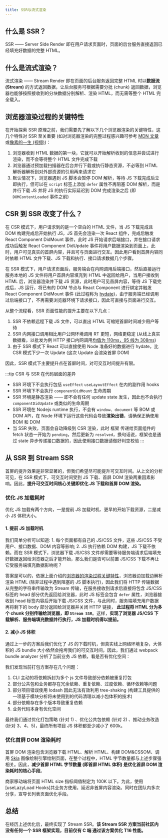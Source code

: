 ```yaml
---
title: SSR与流式渲染
---
```


## 什么是 SSR？

SSR —— Server Side Render 即在用户请求页面时，页面的后台服务直接返回已经填充好数据的完整 HTML。

## 什么是流式渲染？

流式渲染 —— Stream Render 即在页面的后台服务返回完整 HTML 时以**数据流 (Stream)** 的方式返回数据，让后台服务可根据需要分批 (chunk) 返回数据，浏览器也能够按照接收到的分块数据分别解析、渲染 HTML，而无需等整个 HTML 完全载入。

## 浏览器渲染过程的关键特性

在开始探索 SSR 原理之前，我们需要先了解以下几个浏览器渲染的关键特性，这几个特性对 SSR 至关重要 (如对浏览器渲染的完整过程感兴趣可参考 [MDN 文章](https://developer.mozilla.org/zh-CN/docs/Web/Performance/How_browsers_work#%E9%A2%84%E5%8A%A0%E8%BD%BD%E6%89%AB%E6%8F%8F%E5%99%A8)或[像素的一生 (视频)](https://www.bilibili.com/video/av35265997?from=search&seid=13293252626118480917))：

1. 浏览器收到 HTML 数据的第一块，它就可以开始解析收到的信息并尝试进行渲染，而不会等待整个 HTML 文件完成下载
2. 浏览器通过预加载扫描器在后台并行下载或执行静态资源，不必等到 HTML 解析器解析到对外部资源的引用再来请求它
3. 默认情况下，浏览器遇到 JS 脚本会暂停 DOM 解析，等待 JS 下载完成后立即执行，但可以在 `script` 标签上添加 `defer` 属性不再阻塞 DOM 解析，而是并行下载 JS 并将 JS 的执行实际延迟到 DOM 完成渲染之后 (即 `DOMContentLoaded` 事件之前)

## CSR 到 SSR 改变了什么？

在 CSR 模式下，用户请求到的是一个空白的 HTML 文件，当 JS 下载完成且 DOM 构建完成后开始执行 JS，JS 首先会渲染一次 React 组件，完成后触发 React Component DidMount 事件，此时 JS 开始请求后端接口，并在接口请求成功后触发 React Component DidUpdate 事件将用户数据渲染到页面上，此时，用户可见真实的首屏内容，并且可与页面进行交互。因此用户看到首屏内容同时依赖 HTML 文件下载、JS 下载和执行、接口请求数据几个步骤。

在 SSR 模式下，用户请求页面后，服务端会在内网调用后端接口，然后直接运行服务本地的 JS 文件将用户首屏内容填充到 HTML 中返回给用户，当用户接收到 HTML 后，浏览器渲染并下载 JS 资源，此时用户可见首屏内容，等待 JS 下载完成后，JS 运行，将已有的 DOM 节点与 React Component 进行绑定并触发 React Component DidMount 事件 (此过程称为 [hydate](https://reactjs.org/docs/react-dom.html#hydrate))，由于服务端已经调用过后端接口了，不再需要浏览器环境下请求接口，因此可直接与页面进行交互。

从整个流程看，SSR 页面性能的提升主要在以下几点：

1. SSR 不依赖远程下载 JS 文件，可以直出 HTML 可缩短首屏时间减少用户等待
2. SSR 内网接口调用相比用户公网环境调用 RT 更短，网络更稳定 (从线上真实数据看，以批发为例 HTTP 接口内网调用[均值为 110ms，95 线为 308ms](https://monitor.xxx.net/server/transaction-new?end_time=1631503796000&ip=10.22.155.101&service=mobile-wholesale-ssr-activity&serviceIndexPath=transaction&time_range=1d#5324084ba447c0d94ce59f4e37b09774))
3. 由于 SSR 模式下 React 可以直接使用 Node 准备好的数据进行 hydate，比 CSR 模式下少一次 Update (这次 Update 会渲染首屏 DOM)

因此，SSR 模式下主要提升点在首屏时间，对可交互时间提升有限。

:::tip CSR 与 SSR 在代码层面的差异

- SSR 环境下不会执行包括 `useEffect` `useLayoutEffect` 在内的副作用 hooks
- SSR 环境下不会执行 `componentDidMount` 生命周期
- SSR 环境是静态渲染 —— 即不会有任何 update state 发生，因此也不会执行 `componentDidUpdate` 或类似的生命周期
- SSR 环境在 Nodejs runtime 执行，不会有 `window`、`document` 等 BOM 或 DOM API，在 Node 环境下运行这些代码会导致**渲染出错**，请确保正确使用 BOM 和 DOM
- 当 SSR 失败，页面会自动降级到 CSR 渲染，此时 框架 传递给页面组件的 fetch 状态一开始为 `pending`，然后更新为 `resolved`，换句话说，框架也是通过 state 异步传递接口数据的，因此使用接口数据请做好判空校验
  :::

## 从 SSR 到 Stream SSR

首屏的提升效果是非常显著的，但我们希望尽可能提升可交互时间。从上文的分析可见，在 SSR 模式下，可交互时间受到 JS 下载、首屏 DOM 渲染两重因素影响。因此，**提升可交互时间核心关键即优化 JS 下载和首屏 DOM 渲染。**

### 优化 JS 加载耗时

优化 JS 加载有两个方向，一是提前 JS 加载时机、更早的开始下载资源，二是减小 JS 体积大小。

#### 1\. 提前 JS 加载时机

我们简单分析可以知道: 1\. 每个页面都有自己的 JS/CSS 文件，这些 JS/CSS 不受用户、接口数据、DOM 内容等影响; 2\. JS 执行依赖 DOM 构建，JS 下载不依赖。而在 SSR 模式下，浏览器下载 JS/CSS 文件却需要等待服务端请求后端填充好数据返回给浏览器之后才能开始，那么我们是否可以前置 JS/CSS 下载不再让它受服务端填充数据影响呢？

答案是可以的，依据上面介绍的[浏览器的渲染过程关键特性](#浏览器渲染过程的关键特性)，浏览器边加载边解析渲染 HTML (除非过程中遇到阻塞的 JS 脚本执行)，因此我们将 HTTP 传输数据从完整的字符串传输改为 Stream 传输，在服务接收到请求后直接将包含 JS/CSS 标签的 head 部分优先返回给浏览器，此时 JS 标签会包含 `defer` 属性，浏览器接收到 head 标签内容后开始下载 JS/CSS 文件，与此同时，服务端填充用户数据再将剩下的 body 部分返回给浏览器并关闭 HTTP 链接，
**此过程将 HTML 分为多个 chunk 分别传输给浏览器，即 `Stream SSR`**。这样，**实现了浏览器 JS/CSS 下载解析、服务端填充数据并行执行，JS 加载时机得以提前。**

#### 2\. 减小 JS 体积

通过上一步的方案后我们优化了 JS 的下载时机，但真实线上网络环境复杂，大体积的 JS bundle 大小依然会拖垮我们的可交互时间，因此，我们通过 webpack bundle analyzer 分析了当前业务 JS 依赖，看是否有优化空间：

我们发现当前打包方案存在几个问题：

1. CLI 主动的将依赖拆封为多个 js 文件导致部分依赖被重复打包
2. 部分公共包和业务都存在冗余依赖、重复依赖、过度依赖、循环依赖等问题
3. 部分项目错误使用 lodash 因此无法有效利用 tree-shaking (构建工具提供的一项基于模块分析将未使用到的代码清理以减小包体积的技术)
4. 部分依赖存在多个版本导致重复依赖
5. 业务代码本身有优化空间

最终我们通过优化打包策略 (针对 1) 、优化公共包依赖 (针对 2) 、推动业务改造 (针对 3、4、5)，最终所有项目 JS 体积都至少减小了 600k。

### 优化首屏 DOM 渲染耗时

首屏 DOM 渲染包含浏览器下载 HTML、解析 HTML、构建 DOM&CSSOM、调用 [Skia](https://skia.org/) 图像绘制引擎绘制页面，在整个过程中，HTML 字节数量都与上述步骤强相关。因此，**减少首屏 HTML 字节数量 (即首屏 HTML 体积) 是优化首屏 DOM 渲染耗时的核心手段**。

商家移动端将页面 HTML size 指标阈值制定为 100K 以下。为此，使用 [useLazyLoad Hooks]共业务方使用，延迟非首屏内容渲染。同时在团队内多次分享，宣导长列表页面优化手段。

## 总结

在经历上述优化后，最终实现了 Stream SSR。**该 Stream SSR 方案当前社区内没有任何一个 SSR 框架实现，目前仅有 C 端 通过该方案优化 T16 性能。**
